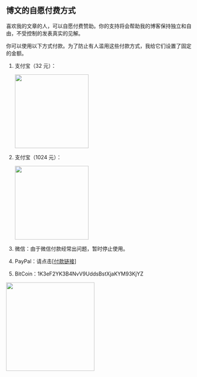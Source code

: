 <div class="inner">
<h2>博文的自愿付费方式</h2>
<p>喜欢我的文章的人，可以自愿付费赞助。你的支持将会帮助我的博客保持独立和自由，不受控制的发表真实的见解。</p>
<p>你可以使用以下方式付款。为了防止有人滥用这些付款方式，我给它们设置了固定的金额。</p>
<ol>
<li>
<p>支付宝（32 元）：</p>
<p><img src="http://www.yinwang.org/images/alipay-32.jpg" width="200" /></p>
</li>
<li>
<p>支付宝（1024 元）：</p>
<p><img src="http://www.yinwang.org/images/alipay-1024.jpg" width="200" /></p>
</li>
<li>
<p>微信：由于微信付款经常出问题，暂时停止使用。</p>
</li>
<li>
<p>PayPal：请点击[<a href="http://paypal.me/yinwang0/5">付款链接</a>]</p>
</li>
<li>
<p>BitCoin：1K3eF2YK3B4NvV9UddsBstXjaKYM93KjYZ</p>
</li>
</ol>
<p><img src="http://www.yinwang.org/images/bitcoin-address.jpg" width="240" /></p>
</div>
<!--
<div class="ad-banner" style="margin-top: 5px">
<script async src="//pagead2.googlesyndication.com/pagead/js/adsbygoogle.js"></script>
<ins class="adsbygoogle"
                    style="display:inline-block;width:100%;height:90px"
                    data-ad-client="ca-pub-1331524016319584"
                    data-ad-slot="6657867155"></ins>
<script>(adsbygoogle = window.adsbygoogle || []).push({});</script>
</div>
        -->
<script data-ad-client="ca-pub-1331524016319584" async
            src="https://pagead2.googlesyndication.com/pagead/js/adsbygoogle.js">
</script>
    